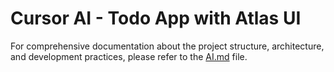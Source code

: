 # Cursor AI - Todo App with Atlas UI

For comprehensive documentation about the project structure, architecture, and development practices, please refer to the [AI.md](/AI.md) file.
